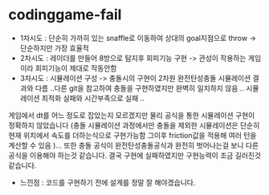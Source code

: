 # codinggame-fail

- 1차시도 : 단순히 가까히 있는 snaffle로 이동하여 상대의 goal지점으로 throw -> 단순하지만 가장 효율적
- 2차시도 : 레이더를 만들어 8방으로 탐지후 회피기능 구현 -> 관성이 작용하는 게임이라 회피기능이 제대로 작동안함
- 3차시도 : 시뮬레이션 구성 -> 충돌시의 구현이 2차원 완전탄성충돌 시뮬레이션 결과와 다름 ..다른 git을 참고하여 충돌을 구현하였지만 완벽히 일치하지 않음 .. 
 시뮬레이션 최적화 실패와 시간부족으로 실패 ..
 
게임에서 dt를 어느 정도로 잡았는지 모르겠지만 물리 공식을 통한 시뮬레이션 구현이 정확하지 않았습니다 (충돌 시뮬레이션 과정에서만 충돌을 제외한 시뮬레이션은 단순히 현재 위치에서 속도를 더하는식으로 구현가능함 그이후 friction값을 적용해 여러 턴을 계산할 수 있음 )... 또한 충돌 공식이 완전탄성충돌공식과 완전히 벗어나는걸 보니 다른 공식을 이용해야 하는것 같습니다. 결국 구현에 실패하였지만 구현능력이 조금 길러진것 같습니다.

- 느낀점 :
코드를 구현하기 전에 설계를 정말 잘 해야겠습니다. 

